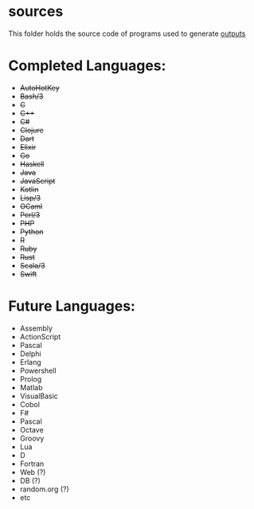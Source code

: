 # sources
This folder holds the source code of programs used to generate [outputs](../outputs)

# Completed Languages:
 * ~~AutoHotKey~~
 * ~~Bash/3~~
 * ~~C~~
 * ~~C++~~
 * ~~C#~~
 * ~~Clojure~~
 * ~~Dart~~
 * ~~Elixir~~
 * ~~Go~~
 * ~~Haskell~~
 * ~~Java~~
 * ~~JavaScript~~
 * ~~Kotlin~~
 * ~~Lisp/3~~
 * ~~OCaml~~
 * ~~Perl/3~~
 * ~~PHP~~
 * ~~Python~~
 * ~~R~~
 * ~~Ruby~~
 * ~~Rust~~
 * ~~Scala/3~~
 * ~~Swift~~
 
# Future Languages:
 * Assembly
 * ActionScript
 * Pascal
 * Delphi
 * Erlang
 * Powershell
 * Prolog
 * Matlab
 * VisualBasic
 * Cobol
 * F#
 * Pascal
 * Octave
 * Groovy
 * Lua
 * D
 * Fortran
 * Web (?)
 * DB (?)
 * random.org (?)
 * etc
